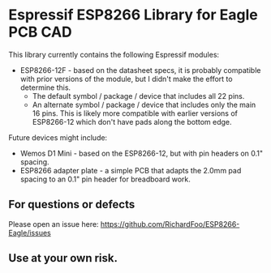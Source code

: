 # Espressif ESP8266 Library for Eagle PCB CAD

This library currently contains the following Espressif modules:
- ESP8266-12F - based on the datasheet specs, it is probably compatible with prior versions
  of the module, but I didn't make the effort to determine this.
    - The default symbol / package / device that includes all 22 pins.
    - An alternate symbol / package / device that includes only the main 16 pins.  This is
      likely more compatible with earlier versions of ESP8266-12 which don't have pads
      along the bottom edge.

Future devices might include:
- Wemos D1 Mini - based on the ESP8266-12, but with pin headers on 0.1" spacing.
- ESP8266 adapter plate - a simple PCB that adapts the 2.0mm pad spacing to an 0.1" pin
  header for breadboard work.

## For questions or defects

Please open an issue here: <https://github.com/RichardFoo/ESP8266-Eagle/issues>

## Use at your own risk.  
